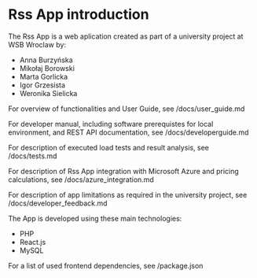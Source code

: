 # Rss App introduction

The Rss App is a web aplication created as part of a university project at WSB Wroclaw by:

- Anna Burzyńska
- Mikołaj Borowski
- Marta Gorlicka
- Igor Grzesista
- Weronika Sielicka

For overview of functionalities and User Guide, see /docs/user_guide.md
  
For developer manual, including software prerequistes for local environment, and REST API documentation, see /docs/developerguide.md
  
For description of executed load tests and result analysis, see /docs/tests.md
  
For description of Rss App integration with Microsoft Azure and pricing calculations, see /docs/azure_integration.md  

For description of app limitations as required in the university project, see /docs/developer_feedback.md

The App is developed using these main technologies:

- PHP
- React.js
- MySQL

For a list of used frontend dependencies, see /package.json

